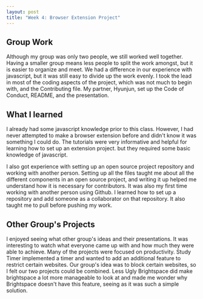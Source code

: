 ```yaml
---
layout: post
title: "Week 4: Browser Extension Project"
---
```


## Group Work
Although my group was only two people, we still worked well together. Having a smaller group means less people to split the work amongst, but it is easier to organize and meet. We had a difference in our experience with javascript, but it was still easy to divide up the work evenly. I took the lead in most of the coding aspects of the project, which was not much to begin with, and the Contributing file. My partner, Hyunjun, set up the Code of Conduct, README, and the presentation. 

## What I learned
I already had some javascript knowledge prior to this class. However, I had never attempted to make a browser extension before and didn't know it was something I could do. The tutorials were very informative and helpful for learning how to set up an extension project. but they required some basic knowledge of javascript. 

I also got experience with setting up an open source project repository and working with another person. Setting up all the files taught me about all the different components in an open source project, and writing it up helped me understand how it is necessary for contributors. It was also my first time working with another person using Github. I learned how to set up a repository and add someone as a collaborator on that repository. It also taught me to pull before pushing my work. 

## Other Group's Projects
I enjoyed seeing what other group's ideas and their presentations. It was interesting to watch what everyone came up with and how much they were able to achieve. Many of the projects were focused on productivity. Study Timer implemented a timer and wanted to add an additional feature to restrict certain websites. Our group's idea was to block certain websites, so I felt our two projects could be combined. Less Ugly Brightspace did make brightspace a lot more manageable to look at and made me wonder why Brightspace doesn't have this feature, seeing as it was such a simple solution. 